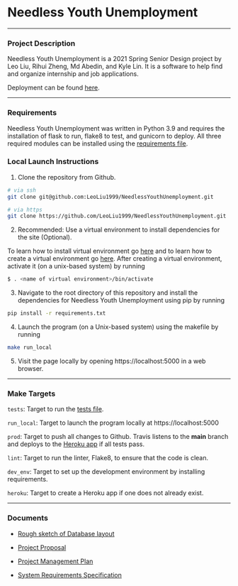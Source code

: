 # Needless Youth Unemployment

---

### Project Description

Needless Youth Unemployment is a 2021 Spring Senior Design project by Leo Liu, Rihui Zheng, Md Abedin, and Kyle Lin. It is a software to help find and organize internship and job applications.

Deployment can be found [here](https://needless-youth-unemployment.herokuapp.com/).

---

### Requirements

Needless Youth Unemployment was written in Python 3.9 and requires the installation of flask to run, flake8 to test, and gunicorn to deploy. All three required modules can be installed using the [requirements file](requirements.txt).

### Local Launch Instructions

1. Clone the repository from Github.

```sh
# via ssh
git clone git@github.com:LeoLiu1999/NeedlessYouthUnemployment.git

# via https
git clone https://github.com/LeoLiu1999/NeedlessYouthUnemployment.git
```
2. Recommended: Use a virtual environment to install dependencies for the site (Optional).

To learn how to install virtual environment go [here](https://virtualenv.pypa.io/en/latest/installation.html) and to learn how to create a virtual environment go [here](https://virtualenv.pypa.io/en/latest/user_guide.html).
After creating a virtual environment, activate it (on a unix-based system) by running
```sh
$ . <name of virtual environment>/bin/activate
```

3. Navigate to the root directory of this repository and install the dependencies for Needless Youth Unemployment using pip by running
```sh
pip install -r requirements.txt
```

4. Launch the program (on a Unix-based system) using the makefile by running
```sh
make run_local
```

5. Visit the page locally by opening https://localhost:5000 in a web browser.

---

### Make Targets

`tests`: Target to run the [tests file](NeedlessYouthUnemployment/test_app.py).

`run_local`: Target to launch the program locally at https://localhost:5000

`prod`: Target to push all changes to Github. Travis listens to the **main** branch and deploys to the [Heroku app](https://needless-youth-unemployment.herokuapp.com/) if all tests pass.

`lint`: Target to run the linter, Flake8, to ensure that the code is clean.

`dev_env`: Target to set up the development environment by installing requirements.

`heroku`: Target to create a Heroku app if one does not already exist.

---

### Documents

* [Rough sketch of Database layout](Design%20Documents/DPDBUML.PNG)

* [Project Proposal](Design%20Documents/Project%20Proposal.pdf)

* [Project Management Plan](Design%20Documents/Software%20Project%20Management%20Plan.pdf)

* [System Requirements Specification](Design%20Documents/System%20Requirements%20Specification.pdf)
